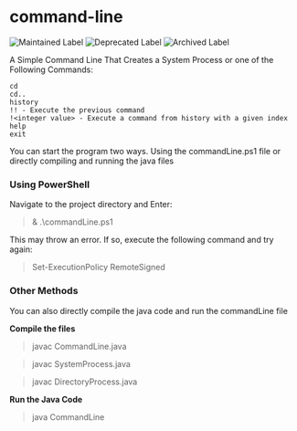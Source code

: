 # command-line

![Maintained Label](https://img.shields.io/badge/Maintained-No-red?style=for-the-badge)
![Deprecated Label](https://img.shields.io/badge/Deprecated-Yes-lightgray?style=for-the-badge)
![Archived Label](https://img.shields.io/badge/Archived-Yes-lightgray?style=for-the-badge)

A Simple Command Line That Creates a System Process or one of the Following Commands:

~~~
cd
cd..
history
!! - Execute the previous command
!<integer value> - Execute a command from history with a given index
help
exit
~~~

You can start the program two ways.  Using the commandLine.ps1 file or directly compiling and running the java files

### Using PowerShell ###

Navigate to the project directory and Enter:

> & .\commandLine.ps1

This may throw an error.  If so, execute the following command and try again:

> Set-ExecutionPolicy RemoteSigned

### Other Methods ###

You can also directly compile the java code and run the commandLine file

**Compile the files**
>javac CommandLine.java

>javac SystemProcess.java

>javac DirectoryProcess.java

**Run the Java Code**
>java CommandLine
